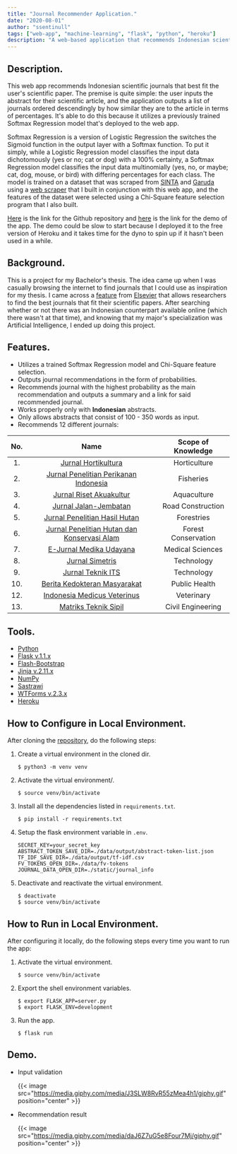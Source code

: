 ```yaml
---
title: "Journal Recommender Application."
date: "2020-08-01"
author: "ssentinull"
tags: ["web-app", "machine-learning", "flask", "python", "heroku"]
description: "A web-based application that recommends Indonesian scientific journals."
---
```


## Description.

This web app recommends Indonesian scientific journals that best fit the user's scientific paper. The premise is quite simple: the user inputs the abstract for their scientific article, and the application outputs a list of journals ordered descendingly by how similar they are to the article in terms of percentages. It's able to do this because it utilizes a previously trained Softmax Regression model that's deployed to the web app.

Softmax Regression is a version of Logistic Regression the switches the Sigmoid function in the output layer with a Softmax function. To put it simply, while a Logistic Regression model classifies the input data dichotomously (yes or no; cat or dog) with a 100% certainty, a Softmax Regression model classifies the input data multinomially (yes, no, or maybe; cat, dog, mouse, or bird) with differing percentages for each class. The model is trained on a dataset that was scraped from [SINTA](https://sinta.ristekbrin.go.id/) and [Garuda](https://garuda.ristekbrin.go.id/journal) using a [web scraper](/projects/web-scraper) that I built in conjunction with this web app, and the features of the dataset were selected using a Chi-Square feature selection program that I also built.

[Here](https://github.com/ssentinull/journal-recommender-system-website) is the link for the Github repository and [here](https://sistem-rekomendasi-jurnal.herokuapp.com/) is the link for the demo of the app. The demo could be slow to start because I deployed it to the free version of Heroku and it takes time for the dyno to spin up if it hasn't been used in a while.

## Background.

This is a project for my Bachelor's thesis. The idea came up when I was casually browsing the internet to find journals that I could use as inspiration for my thesis. I came across a [feature](https://journalfinder.elsevier.com/) from [Elsevier](https://www.elsevier.com/en-xs) that allows researchers to find the best journals that fit their scientific papers. After searching whether or not there was an Indonesian counterpart available online (which there wasn't at that time), and knowing that my major's specialization was Artificial Intelligence, I ended up doing this project.

## Features.

- Utilizes a trained Softmax Regression model and Chi-Square feature selection.
- Outputs journal recommendations in the form of probabilities.
- Recommends journal with the highest probability as the main recommendation and outputs a summary and a link for said recommended journal.
- Works properly only with **Indonesian** abstracts.
- Only allows abstracts that consist of 100 - 350 words as input.
- Recommends 12 different journals:

| No. |                                                     Name                                                      | Scope of Knowledge  |
| :-: | :-----------------------------------------------------------------------------------------------------------: | :-----------------: |
| 1.  |                 [Jurnal Hortikultura](http://ejurnal.litbang.pertanian.go.id/index.php/jhort)                 |    Horticulture     |
| 2.  |          [Jurnal Penelitian Perikanan Indonesia](http://ejournal-balitbang.kkp.go.id/index.php/jppi)          |      Fisheries      |
| 3.  |                 [Jurnal Riset Akuakultur](http://ejournal-balitbang.kkp.go.id/index.php/jra)                  |     Aquaculture     |
| 4.  |            [Jurnal Jalan-Jembatan](http://jurnal.pusjatan.pu.go.id/index.php/jurnaljalanjembatan)             |  Road Construction  |
| 5.  |     [Jurnal Penelitian Hasil Hutan](http://ejournal.forda-mof.org/ejournal-litbang/index.php/JPHH/index)      |     Forestries      |
| 6.  | [Jurnal Penelitian Hutan dan Konservasi Alam](http://ejournal.forda-mof.org/ejournal-litbang/index.php/JPHKA) | Forest Conservation |
| 7.  |                        [E-Jurnal Medika Udayana](https://ojs.unud.ac.id/index.php/eum)                        |  Medical Sciences   |
| 8.  |                          [Jurnal Simetris](https://jurnal.umk.ac.id/index.php/simet)                          |     Technology      |
| 9.  |                        [Jurnal Teknik ITS](http://ejurnal.its.ac.id/index.php/teknik)                         |     Technology      |
| 10. |                         [Berita Kedokteran Masyarakat](https://jurnal.ugm.ac.id/bkm)                          |    Public Health    |
| 12. |                   [Indonesia Medicus Veterinus](https://ojs.unud.ac.id/index.php/imv/index)                   |     Veterinary      |
| 13. |                           [Matriks Teknik Sipil](https://jurnal.uns.ac.id/matriks)                            |  Civil Engineering  |

## Tools.

- [Python](https://www.python.org/)
- [Flask v.1.1.x](https://flask.palletsprojects.com/en/1.1.x/)
- [Flash-Bootstrap](https://pythonhosted.org/Flask-Bootstrap/)
- [Jinja v.2.11.x](https://jinja.palletsprojects.com/en/2.11.x/)
- [NumPy](https://numpy.org/)
- [Sastrawi](https://pypi.org/project/Sastrawi/)
- [WTForms v.2.3.x](https://wtforms.readthedocs.io/en/2.3.x/)
- [Heroku](https://www.heroku.com/)

## How to Configure in Local Environment.

After cloning the [repository](https://github.com/ssentinull/journal-recommender-system-website), do the following steps:

1. Create a virtual environment in the cloned dir.

   ```shell
   $ python3 -m venv venv
   ```

2. Activate the virtual environment/.

   ```shell
   $ source venv/bin/activate
   ```

3. Install all the dependencies listed in `requirements.txt`.

   ```shell
   $ pip install -r requirements.txt
   ```

4. Setup the flask environment variable in `.env`.

   ```env
   SECRET_KEY=your_secret_key
   ABSTRACT_TOKEN_SAVE_DIR=./data/output/abstract-token-list.json
   TF_IDF_SAVE_DIR=./data/output/tf-idf.csv
   FV_TOKENS_OPEN_DIR=./data/fv-tokens
   JOURNAL_DATA_OPEN_DIR=./static/journal_info
   ```

5. Deactivate and reactivate the virtual environment.

   ```shell
   $ deactivate
   $ source venv/bin/activate
   ```

## How to Run in Local Environment.

After configuring it locally, do the following steps every time you want to run the app:

1. Activate the virtual environment.

   ```shell
   $ source venv/bin/activate
   ```

2. Export the shell environment variables.

   ```shell
   $ export FLASK_APP=server.py
   $ export FLASK_ENV=development
   ```

3. Run the app.

   ```shell
   $ flask run
   ```

## Demo.

- Input validation

  {{< image src="https://media.giphy.com/media/J3SLW8RvR55zMea4h1/giphy.gif" position="center" >}}

- Recommendation result

  {{< image src="https://media.giphy.com/media/daJ6Z7uG5e8Four7Mj/giphy.gif" position="center" >}}
